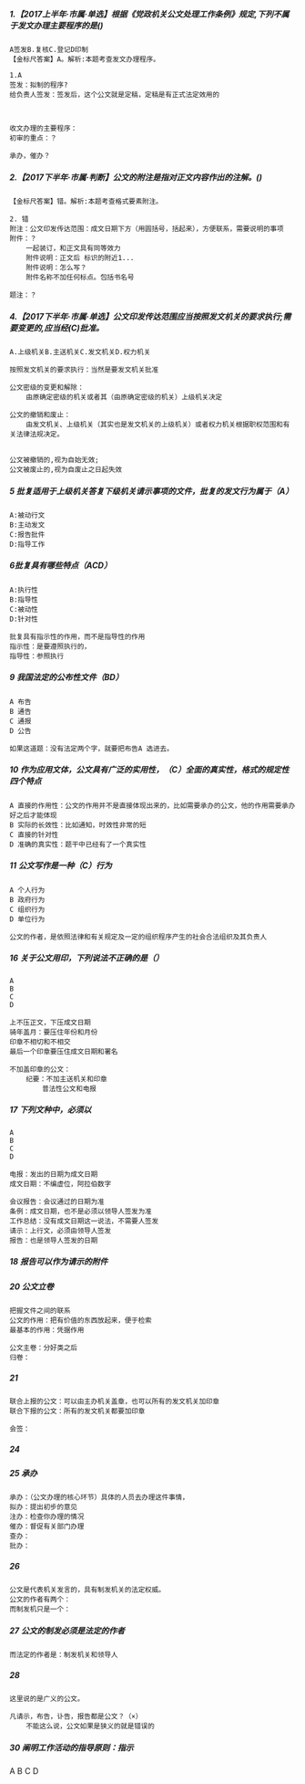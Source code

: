 ##### 1.【2017上半年·市属·单选】根据《党政机关公文处理工作条例》规定,下列不属于发文办理主要程序的是()
    A签发B.复核C.登记D印制
    【金标尺答案】A。解析:本题考查发文办理程序。

    1.A
    签发：拟制的程序?
    给负责人签发：签发后，这个公文就是定稿，定稿是有正式法定效用的
    
   
    
    收文办理的主要程序：
    初审的重点：？
    
    承办，催办？

##### 2.【2017下半年·市属·判断】公文的附注是指对正文内容作出的注解。()
    【金标尺答案】错。解析:本题考查格式要素附注。
    
    2. 错  
    附注：公文印发传达范围：成文日期下方（用圆括号，括起来），方便联系，需要说明的事项
    附件：？
        一起装订，和正文具有同等效力
        附件说明：正文后 标识的附近1...
        附件说明：怎么写？
        附件名称不加任何标点。包括书名号
    
    题注：？

##### 4.【2017下半年·市属·单选】公文印发传达范围应当按照发文机关的要求执行;需要变更的,应当经(C)批准。
    A.上级机关B.主送机关C.发文机关D.权力机关
    
    按照发文机关的要求执行：当然是要发文机关批准
    
    公文密级的变更和解除：
        由原确定密级的机关或者其（由原确定密级的机关）上级机关决定
        
    公文的撤销和废止：   
        由发文机关、上级机关（其实也是发文机关的上级机关）或者权力机关根据职权范围和有关法律法规决定。
            
        
    公文被撤销的,视为自始无效;
    公文被废止的,视为自废止之日起失效        
        

##### 5 批复适用于上级机关答复下级机关请示事项的文件，批复的发文行为属于（A）
    A:被动行文
    B:主动发文
    C:报告批件
    D:指导工作
    
    
##### 6批复具有哪些特点（ACD）
    A:执行性
    B:指导性
    C:被动性
    D:针对性
    
    批复具有指示性的作用，而不是指导性的作用
    指示性：是要遵照执行的，
    指导性：参照执行

    
##### 9 我国法定的公布性文件（BD）
    A 布告
    B 通告
    C 通报
    D 公告
    
    如果这道题：没有法定两个字，就要把布告A 选进去。

##### 10 作为应用文体，公文具有广泛的实用性，（C）全面的真实性，格式的规定性四个特点
    A 直接的作用性：公文的作用并不是直接体现出来的，比如需要承办的公文，他的作用需要承办好之后才能体现
    B 实际的长效性：比如通知，时效性非常的短
    C 直接的针对性
    D 准确的真实性：题干中已经有了一个真实性
    
##### 11 公文写作是一种（C）行为
    A 个人行为
    B 政府行为
    C 组织行为
    D 单位行为
    
    公文的作者，是依照法律和有关规定及一定的组织程序产生的社会合法组织及其负责人

##### 16 关于公文用印，下列说法不正确的是（）
    A
    B
    C
    D
    
    上不压正文，下压成文日期
    骑年盖月：要压住年份和月份
    印章不相切和不相交
    最后一个印章要压住成文日期和署名
    
    不加盖印章的公文：
        纪要：不加主送机关和印章
            普法性公文和电报


##### 17 下列文种中，必须以
    A
    B
    C
    D
    
    电报：发出的日期为成文日期
    成文日期：不编虚位，阿拉伯数字
    
    会议报告：会议通过的日期为准
    条例：成文日期，也不是必须以领导人签发为准
    工作总结：没有成文日期这一说法，不需要人签发
    请示：上行文，必须由领导人签发
    报告：也是领导人签发的日期

##### 18 报告可以作为请示的附件 



##### 20 公文立卷
    把握文件之间的联系
    公文的作用：把有价值的东西放起来，便于检索
    最基本的作用：凭据作用
    
    公文主卷：分好类之后
    归卷：

##### 21 
    联合上报的公文：可以由主办机关盖章，也可以所有的发文机关加印章
    联合下报的公文：所有的发文机关都要加印章
    
    会签：
    

##### 24 


##### 25 承办
    承办：（公文办理的核心环节）具体的人员去办理这件事情，
    拟办：提出初步的意见
    注办：检查你办理的情况
    催办：督促有关部门办理
    查办：
    批办：
    
##### 26 
    公文是代表机关发言的，具有制发机关的法定权威。
    公文的作者有两个：
    而制发机只是一个：    


##### 27 公文的制发必须是法定的作者 
    而法定的作者是：制发机关和领导人



##### 28 
    这里说的是广义的公文。
    
    凡请示，布告，讣告，报告都是公文？（×）
        不能这么说，公文如果是狭义的就是错误的



##### 30 阐明工作活动的指导原则：指示
A
B
C
D














